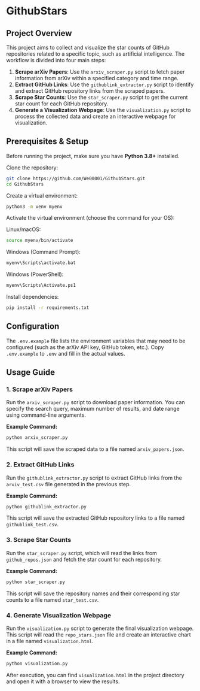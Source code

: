 # GithubStars

## Project Overview
This project aims to collect and visualize the star counts of GitHub repositories related to a specific topic, such as artificial intelligence. The workflow is divided into four main steps:
1.  **Scrape arXiv Papers**: Use the `arxiv_scraper.py` script to fetch paper information from arXiv within a specified category and time range.
2.  **Extract GitHub Links**: Use the `githublink_extractor.py` script to identify and extract GitHub repository links from the scraped papers.
3.  **Scrape Star Counts**: Use the `star_scraper.py` script to get the current star count for each GitHub repository.
4.  **Generate a Visualization Webpage**: Use the `visualization.py` script to process the collected data and create an interactive webpage for visualization.

## Prerequisites & Setup

Before running the project, make sure you have **Python 3.8+** installed.  

Clone the repository:
```bash
git clone https://github.com/We00001/GithubStars.git
cd GithubStars
```

Create a virtual environment:
```bash
python3 -m venv myenv
```

Activate the virtual environment (choose the command for your OS):

Linux/macOS:
```bash
source myenv/bin/activate
```

Windows (Command Prompt):
```bash
myenv\Scripts\activate.bat
```

Windows (PowerShell):
```bash
myenv\Scripts\Activate.ps1
```

Install dependencies:
```bash
pip install -r requirements.txt
```

## Configuration  
The `.env.example` file lists the environment variables that may need to be configured (such as the arXiv API key, GitHub token, etc.).
Copy `.env.example` to `.env` and fill in the actual values.

## Usage Guide
### 1. Scrape arXiv Papers
Run the `arxiv_scraper.py` script to download paper information. You can specify the search query, maximum number of results, and date range using command-line arguments.

**Example Command:**
```bash
python arxiv_scraper.py
```
This script will save the scraped data to a file named `arxiv_papers.json`.

### 2. Extract GitHub Links
Run the `githublink_extractor.py` script to extract GitHub links from the `arxiv_test.csv` file generated in the previous step.

**Example Command:**
```bash
python githublink_extractor.py
```
This script will save the extracted GitHub repository links to a file named `githublink_test.csv`.

### 3. Scrape Star Counts
Run the `star_scraper.py` script, which will read the links from `github_repos.json` and fetch the star count for each repository.

**Example Command:**
```bash
python star_scraper.py
```
This script will save the repository names and their corresponding star counts to a file named `star_test.csv`.

### 4. Generate Visualization Webpage
Run the `visualization.py` script to generate the final visualization webpage. This script will read the `repo_stars.json` file and create an interactive chart in a file named `visualization.html`.

**Example Command:**
```bash
python visualization.py
```
After execution, you can find `visualization.html` in the project directory and open it with a browser to view the results.
